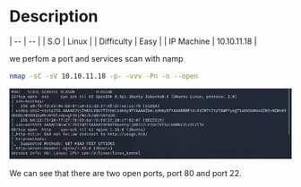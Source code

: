 # Description


| -- | -- |
| S.O | Linux |
| Difficulty | Easy |
| IP Machine | 10.10.11.18 | 


we perfom a port and services scan with namp

~~~ bash
nmap -sC -sV 10.10.11.18 -p- -vvv -Pn -n --open
~~~

![alt text](/assets/img/port_1.png)

We can see that there are two open ports, port 80 and port 22.

